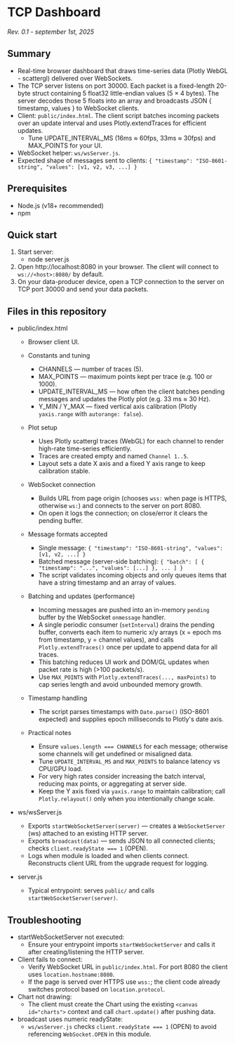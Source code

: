 # TCP Dashboard

_Rev. 0.1 - september 1st, 2025_

## Summary
- Real-time browser dashboard that draws time-series data (Plotly WebGL - scattergl) delivered over WebSockets.
- The TCP server listens on port 30000. Each packet is a fixed-length 20-byte struct containing 5 float32 little-endian values (5 × 4 bytes). The server decodes those 5 floats into an array and broadcasts JSON { timestamp, values } to WebSocket clients.
- Client: `public/index.html`. The client script batches incoming packets over an update interval and uses Plotly.extendTraces for efficient updates.
  - Tune UPDATE_INTERVAL_MS (16ms ≈ 60fps, 33ms ≈ 30fps) and MAX_POINTS for your UI.
- WebSocket helper: `ws/wsServer.js`. 
- Expected shape of messages sent to clients:
  `{ "timestamp": "ISO-8601-string", "values": [v1, v2, v3, ...] }`

## Prerequisites
- Node.js (v18+ recommended)
- npm

## Quick start
1. Start server:
   - node server.js
2. Open http://localhost:8080 in your browser. The client will connect to `ws://<host>:8080/` by default.
3. On your data-producer device, open a TCP connection to the server on TCP port 30000 and send your data packets.

## Files in this repository
- public/index.html
  - Browser client UI.
  - Constants and tuning
    - CHANNELS — number of traces (5).
    - MAX_POINTS — maximum points kept per trace (e.g. 100 or 1000).
    - UPDATE_INTERVAL_MS — how often the client batches pending messages and updates the Plotly plot (e.g. 33 ms ≈ 30 Hz).
    - Y_MIN / Y_MAX — fixed vertical axis calibration (Plotly `yaxis.range` with `autorange: false`).

  - Plot setup
    - Uses Plotly scattergl traces (WebGL) for each channel to render high-rate time-series efficiently.
    - Traces are created empty and named `Channel 1..5`.
    - Layout sets a date X axis and a fixed Y axis range to keep calibration stable.

  - WebSocket connection
    - Builds URL from page origin (chooses `wss:` when page is HTTPS, otherwise `ws:`) and connects to the server on port 8080.
    - On open it logs the connection; on close/error it clears the pending buffer.

  - Message formats accepted
    - Single message: `{ "timestamp": "ISO-8601-string", "values": [v1, v2, ...] }`
    - Batched message (server-side batching): `{ "batch": [ { "timestamp": "...", "values": [...] }, ... ] }`
    - The script validates incoming objects and only queues items that have a string timestamp and an array of values.

  - Batching and updates (performance)
    - Incoming messages are pushed into an in-memory `pending` buffer by the WebSocket `onmessage` handler.
    - A single periodic consumer (`setInterval`) drains the pending buffer, converts each item to numeric x/y arrays (x = epoch ms from timestamp, y = channel values), and calls `Plotly.extendTraces()` once per update to append data for all traces.
    - This batching reduces UI work and DOM/GL updates when packet rate is high (>100 packets/s).
    - Use `MAX_POINTS` with `Plotly.extendTraces(..., maxPoints)` to cap series length and avoid unbounded memory growth.

  - Timestamp handling
    - The script parses timestamps with `Date.parse()` (ISO-8601 expected) and supplies epoch milliseconds to Plotly's date axis.

  - Practical notes
    - Ensure `values.length === CHANNELS` for each message; otherwise some channels will get undefined or misaligned data.
    - Tune `UPDATE_INTERVAL_MS` and `MAX_POINTS` to balance latency vs CPU/GPU load.
    - For very high rates consider increasing the batch interval, reducing max points, or aggregating at server side.
    - Keep the Y axis fixed via `yaxis.range` to maintain calibration; call `Plotly.relayout()` only when you intentionally change scale.

- ws/wsServer.js
  - Exports `startWebSocketServer(server)` — creates a `WebSocketServer` (ws) attached to an existing HTTP server.
  - Exports `broadcast(data)` — sends JSON to all connected clients; checks `client.readyState === 1` (OPEN).
  - Logs when module is loaded and when clients connect. Reconstructs client URL from the upgrade request for logging.

- server.js
  - Typical entrypoint: serves `public/` and calls `startWebSocketServer(server)`.

## Troubleshooting
- startWebSocketServer not executed:
  - Ensure your entrypoint imports `startWebSocketServer` and calls it after creating/listening the HTTP server.
- Client fails to connect:
  - Verify WebSocket URL in `public/index.html`. For port 8080 the client uses `location.hostname:8080`.
  - If the page is served over HTTPS use `wss:`; the client code already switches protocol based on `location.protocol`.
- Chart not drawing:
  - The client must create the Chart using the existing `<canvas id="charts">` context and call `chart.update()` after pushing data.
- broadcast uses numeric readyState:
  - `ws/wsServer.js` checks `client.readyState === 1` (OPEN) to avoid referencing `WebSocket.OPEN` in this module.

